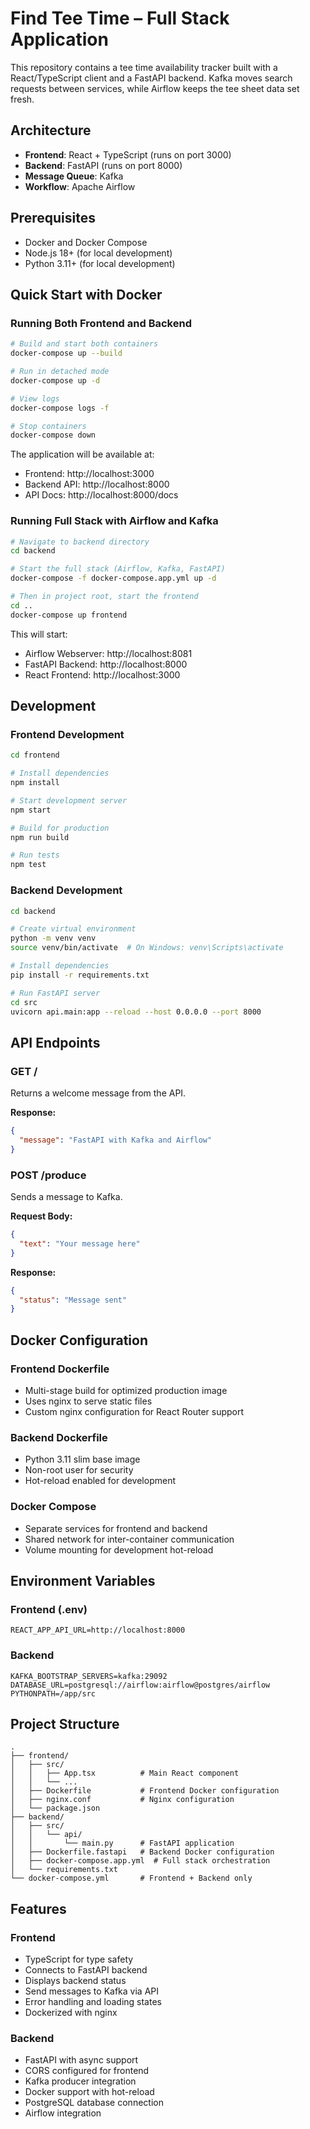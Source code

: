 # Find Tee Time – Full Stack Application

This repository contains a tee time availability tracker built with a React/TypeScript client and a FastAPI backend. Kafka moves search requests between services, while Airflow keeps the tee sheet data set fresh.

## Architecture

- **Frontend**: React + TypeScript (runs on port 3000)
- **Backend**: FastAPI (runs on port 8000)
- **Message Queue**: Kafka
- **Workflow**: Apache Airflow

## Prerequisites

- Docker and Docker Compose
- Node.js 18+ (for local development)
- Python 3.11+ (for local development)

## Quick Start with Docker

### Running Both Frontend and Backend

```bash
# Build and start both containers
docker-compose up --build

# Run in detached mode
docker-compose up -d

# View logs
docker-compose logs -f

# Stop containers
docker-compose down
```

The application will be available at:
- Frontend: http://localhost:3000
- Backend API: http://localhost:8000
- API Docs: http://localhost:8000/docs

### Running Full Stack with Airflow and Kafka

```bash
# Navigate to backend directory
cd backend

# Start the full stack (Airflow, Kafka, FastAPI)
docker-compose -f docker-compose.app.yml up -d

# Then in project root, start the frontend
cd ..
docker-compose up frontend
```

This will start:
- Airflow Webserver: http://localhost:8081
- FastAPI Backend: http://localhost:8000
- React Frontend: http://localhost:3000

## Development

### Frontend Development

```bash
cd frontend

# Install dependencies
npm install

# Start development server
npm start

# Build for production
npm run build

# Run tests
npm test
```

### Backend Development

```bash
cd backend

# Create virtual environment
python -m venv venv
source venv/bin/activate  # On Windows: venv\Scripts\activate

# Install dependencies
pip install -r requirements.txt

# Run FastAPI server
cd src
uvicorn api.main:app --reload --host 0.0.0.0 --port 8000
```

## API Endpoints

### GET /
Returns a welcome message from the API.

**Response:**
```json
{
  "message": "FastAPI with Kafka and Airflow"
}
```

### POST /produce
Sends a message to Kafka.

**Request Body:**
```json
{
  "text": "Your message here"
}
```

**Response:**
```json
{
  "status": "Message sent"
}
```

## Docker Configuration

### Frontend Dockerfile
- Multi-stage build for optimized production image
- Uses nginx to serve static files
- Custom nginx configuration for React Router support

### Backend Dockerfile
- Python 3.11 slim base image
- Non-root user for security
- Hot-reload enabled for development

### Docker Compose
- Separate services for frontend and backend
- Shared network for inter-container communication
- Volume mounting for development hot-reload

## Environment Variables

### Frontend (.env)
```
REACT_APP_API_URL=http://localhost:8000
```

### Backend
```
KAFKA_BOOTSTRAP_SERVERS=kafka:29092
DATABASE_URL=postgresql://airflow:airflow@postgres/airflow
PYTHONPATH=/app/src
```

## Project Structure

```
.
├── frontend/
│   ├── src/
│   │   ├── App.tsx          # Main React component
│   │   └── ...
│   ├── Dockerfile           # Frontend Docker configuration
│   ├── nginx.conf           # Nginx configuration
│   └── package.json
├── backend/
│   ├── src/
│   │   └── api/
│   │       └── main.py      # FastAPI application
│   ├── Dockerfile.fastapi   # Backend Docker configuration
│   ├── docker-compose.app.yml  # Full stack orchestration
│   └── requirements.txt
└── docker-compose.yml       # Frontend + Backend only
```

## Features

### Frontend
- TypeScript for type safety
- Connects to FastAPI backend
- Displays backend status
- Send messages to Kafka via API
- Error handling and loading states
- Dockerized with nginx

### Backend
- FastAPI with async support
- CORS configured for frontend
- Kafka producer integration
- Docker support with hot-reload
- PostgreSQL database connection
- Airflow integration

